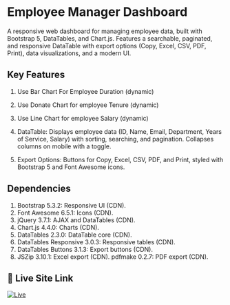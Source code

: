 # Employee Manager Dashboard



A responsive web dashboard for managing employee data, built with Bootstrap 5, DataTables, and Chart.js. Features a searchable, paginated, and responsive DataTable with export options (Copy, Excel, CSV, PDF, Print), data visualizations, and a modern UI.


## Key Features
1.  Use Bar Chart For Employee Duration (dynamic)

2.  Use Donate Chart for employee Tenure (dynamic)

3.  Use Line Chart for employee Salary (dynamic)

4.   DataTable: Displays employee data (ID, Name, Email, Department, Years of Service, Salary) with sorting, searching, and pagination. Collapses columns on mobile with a toggle.

5.  Export Options: Buttons for Copy, Excel, CSV, PDF, and Print, styled with Bootstrap 5 and Font Awesome icons.

## Dependencies

  1. Bootstrap 5.3.2: Responsive UI (CDN).
2. Font Awesome 6.5.1: Icons (CDN).
3. jQuery 3.7.1: AJAX and DataTables (CDN).
4. Chart.js 4.4.0: Charts (CDN).
5. DataTables 2.3.0: DataTable core (CDN).
6. DataTables Responsive 3.0.3: Responsive tables (CDN).
7. DataTables Buttons 3.1.3: Export buttons (CDN).
8. JSZip 3.10.1: Excel export (CDN).
pdfmake 0.2.7: PDF export (CDN).

 

## 🔗 Live Site Link
[![Live](https://img.shields.io/badge/Click_Here_For_Dashboard-Project-000?style=for-the-badge&logo=ko-fi&logoColor=white)]( https://fabulous-gnome-202f19.netlify.app/)
